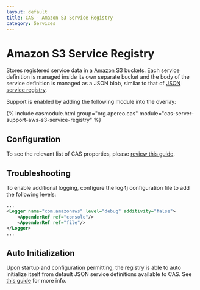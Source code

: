 ```yaml
---
layout: default
title: CAS - Amazon S3 Service Registry
category: Services
---
```


# Amazon S3 Service Registry

Stores registered service data in a [Amazon S3](https://aws.amazon.com/s3/) buckets. Each service definition is managed inside its own separate bucket
and the body of the service definition is managed as a JSON blob, similar to that of [JSON service registry](JSON-Service-Management.html).

Support is enabled by adding the following module into the overlay:

{% include casmodule.html group="org.apereo.cas" module="cas-server-support-aws-s3-service-registry" %}

## Configuration

To see the relevant list of CAS properties, please [review this guide](../configuration/Configuration-Properties.html#amazon-s3-service-registry).

## Troubleshooting

To enable additional logging, configure the log4j configuration file to add the following levels:

```xml
...
<Logger name="com.amazonaws" level="debug" additivity="false">
    <AppenderRef ref="console"/>
    <AppenderRef ref="file"/>
</Logger>
...
```

## Auto Initialization

Upon startup and configuration permitting, the registry is able to auto initialize itself from default JSON service 
definitions available to CAS. See [this guide](AutoInitialization-Service-Management.html) for more info.
